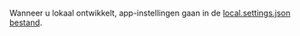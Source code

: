 Wanneer u lokaal ontwikkelt, app-instellingen gaan in de [local.settings.json bestand](../articles/azure-functions/functions-run-local.md#local-settings-file).
